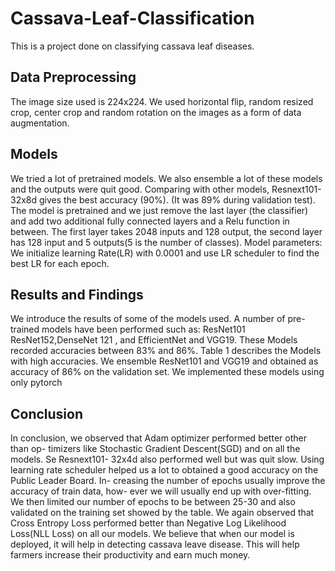 # Cassava-Leaf-Classification
This is a project done on classifying cassava leaf diseases.


## Data Preprocessing

The image size used is 224x224. We used horizontal flip, random resized crop,
center crop and random rotation on the images as a form of data augmentation.


## Models

We tried a lot of pretrained models. We also ensemble a lot of these models and
the outputs were quit good.
Comparing with other models, Resnext101-32x8d gives the best accuracy
(90%). (It was 89% during validation test). The model is pretrained and we just remove the last layer
(the classifier) and add two additional fully connected layers and a Relu function
in between. The first layer takes 2048 inputs and 128 output, the second layer
has 128 input and 5 outputs(5 is the number of classes). Model parameters: We
initialize learning Rate(LR) with 0.0001 and use LR scheduler to find the best
LR for each epoch.

## Results and Findings

 We introduce the results of some of the models used. A number
of pre-trained models have been performed such as: ResNet101 ResNet152,DenseNet 121 , and EfficientNet and VGG19. These Models recorded accuracies
between 83% and 86%. Table 1 describes the Models with high accuracies.
We ensemble ResNet101 and VGG19 and obtained as accuracy of 86% on the
validation set. We implemented these models using only pytorch

## Conclusion

In conclusion, we observed that Adam optimizer performed better other than op-
timizers like Stochastic Gradient Descent(SGD) and on all the models. Se Resnext101-
32x4d also performed well but was quit slow. Using learning rate scheduler
helped us a lot to obtained a good accuracy on the Public Leader Board. In-
creasing the number of epochs usually improve the accuracy of train data, how-
ever we will usually end up with over-fitting. We then limited our number of
epochs to be between 25-30 and also validated on the training set showed by
the table. We again observed that Cross Entropy Loss performed better than
Negative Log Likelihood Loss(NLL Loss) on all our models.
We believe that when our model is deployed, it will help in detecting cassava
leave disease. This will help farmers increase their productivity and earn much
money.
